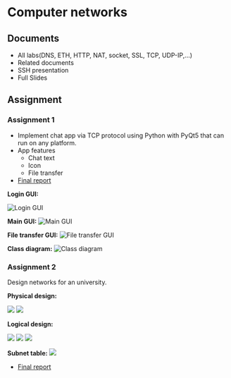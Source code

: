 # Computer networks

## Documents
- All labs(DNS, ETH, HTTP, NAT, socket, SSL, TCP, UDP-IP,...)
- Related documents
- SSH presentation
- Full Slides

## Assignment
### Assignment 1
- Implement chat app via TCP protocol using Python with PyQt5 that can run on any platform.
- App features
    - Chat text
    - Icon
    - File transfer
- [Final report](ass/chat-app/report.pdf)

**Login GUI:**

![Login GUI](imgs/2020-12-01-22-59-57.png)

**Main GUI:**
![Main GUI](imgs/2020-12-01-23-00-24.png)

**File transfer GUI:**
![File transfer GUI](imgs/2020-12-01-23-00-46.png)

**Class diagram:**
![Class diagram](ass/chat-app/class_diagram.png)

### Assignment 2
Design networks for an university.

**Physical design:**

![](imgs/2020-12-01-23-06-51.png)
![](imgs/2020-12-01-23-07-28.png)

**Logical design:**

![](imgs/2020-12-01-23-08-12.png)
![](imgs/2020-12-01-23-08-49.png)
![](imgs/2020-12-01-23-09-03.png)

**Subnet table:**
![](imgs/2020-12-01-23-09-31.png)

- [Final report](ass/report_CN_ASS2.pdf)

